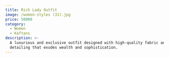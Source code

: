 ```yaml
---
title: Rich Lady Outfit
image: /women-styles (31).jpg
price: 50000
category:
  - Women
  - Kaftans
description: >-
  A luxurious and exclusive outfit designed with high-quality fabric and elegant
  detailing that exudes wealth and sophistication.
---
```


